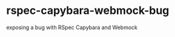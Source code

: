 rspec-capybara-webmock-bug
==========================

exposing a bug with RSpec Capybara and Webmock
